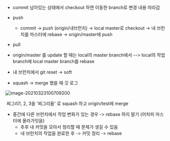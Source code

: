 - commit 남아있는 상태에서 checkout 하면 이동한 branch로 변경 내용 따라감



- push
  
  - commit -> push (origin/내브런치) -> local master로 checkout -> 내 브런치를 마스터에 rebase ->  origin/master에 push 
  
  
  
- pull
  
- origin/master 를 update 할 때는 local의 master branch에서 --> local의 작업 branch에 local master branch를 rebase
  
  
  
- 내 브런치에서 git reset -> soft



- squash -> merge 했을 때 깃 로그

![image-20210323100709200](C:\Users\cloudstone\Desktop\hyesu\guide\TIL\TIL\image\Git가이드\image-20210323100709200.png)

​	찌그리1, 2, 3을 '찌그리들' 로 squash 하고 origin/test에 merge



- 중간에 다른 브런치에서 작업 변화가 있는 경우 -> rebase 하지 말기 (어차피 마스터에 올라가잇음)
  - 추후 내 커밋을 모아서 정리할 때 문제가 생길 수 있음
  - 내 브런치의 작업을 완료한 후 -> 커밋 정리 -> rebase